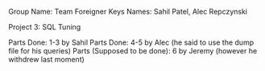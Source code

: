 Group Name: Team Foreigner Keys
Names: Sahil Patel, Alec Repczynski

Project 3: SQL Tuning

Parts Done: 1-3 by Sahil
Parts Done: 4-5 by Alec (he said to use the dump file for his queries)
Parts (Supposed to be done): 6 by Jeremy (however he withdrew last moment)